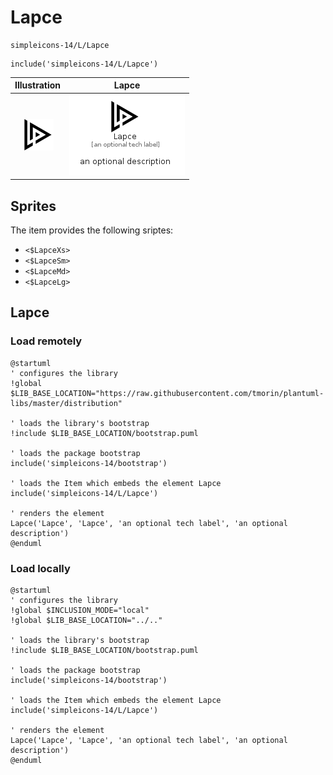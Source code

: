 # Lapce


```text
simpleicons-14/L/Lapce
```

```text
include('simpleicons-14/L/Lapce')
```



| Illustration | Lapce |
| :---: | :---: |
| ![illustration for Illustration](../../simpleicons-14/L/Lapce.png) | ![illustration for Lapce](../../simpleicons-14/L/Lapce.Local.png) |



## Sprites
The item provides the following sriptes:

- `<$LapceXs>`
- `<$LapceSm>`
- `<$LapceMd>`
- `<$LapceLg>`





## Lapce

### Load remotely
```plantuml
@startuml
' configures the library
!global $LIB_BASE_LOCATION="https://raw.githubusercontent.com/tmorin/plantuml-libs/master/distribution"

' loads the library's bootstrap
!include $LIB_BASE_LOCATION/bootstrap.puml

' loads the package bootstrap
include('simpleicons-14/bootstrap')

' loads the Item which embeds the element Lapce
include('simpleicons-14/L/Lapce')

' renders the element
Lapce('Lapce', 'Lapce', 'an optional tech label', 'an optional description')
@enduml
```

### Load locally
```plantuml
@startuml
' configures the library
!global $INCLUSION_MODE="local"
!global $LIB_BASE_LOCATION="../.."

' loads the library's bootstrap
!include $LIB_BASE_LOCATION/bootstrap.puml

' loads the package bootstrap
include('simpleicons-14/bootstrap')

' loads the Item which embeds the element Lapce
include('simpleicons-14/L/Lapce')

' renders the element
Lapce('Lapce', 'Lapce', 'an optional tech label', 'an optional description')
@enduml
```


